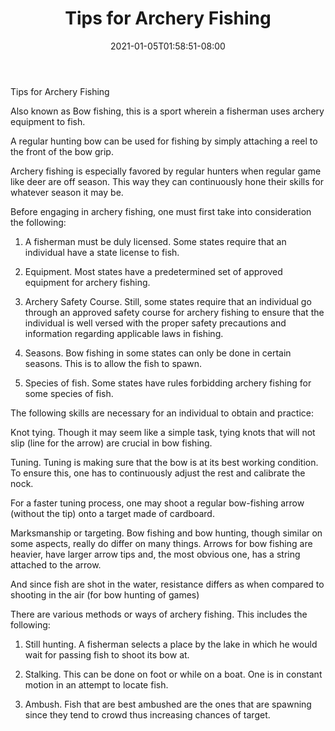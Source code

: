﻿---
title: "Tips for Archery Fishing"
date: 2021-01-05T01:58:51-08:00
description: "Fishing Tips for Web Success"
featured_image: "/images/Fishing.jpg"
tags: ["Fishing"]
---

Tips for Archery Fishing


Also known as Bow fishing, this is a sport wherein a fisherman uses archery equipment to fish.

A regular hunting bow can be used for fishing by simply attaching a reel to the front of the bow grip.

Archery fishing is especially favored by regular hunters when regular game like deer are off season.  This way they can continuously hone their skills for whatever season it may be.

Before engaging in archery fishing, one must first take into consideration the following:

1. A fisherman must be duly licensed.  Some states require that an individual have a state license to fish.

2. Equipment.  Most states have a predetermined set of approved equipment for archery fishing. 

3. Archery Safety Course.  Still, some states require that an individual go through an approved safety course for archery fishing to ensure that the individual is well versed with the proper safety precautions and information regarding applicable laws in fishing.

4. Seasons.  Bow fishing in some states can only be done in certain seasons.  This is to allow the fish to spawn.

5. Species of fish.  Some states have rules forbidding archery fishing for some species of fish.

The following skills are necessary for an individual to obtain and practice:

Knot tying.  Though it may seem like a simple task, tying knots that will not slip (line for the arrow) are crucial in bow fishing.

Tuning.  Tuning is making sure that the bow is at its best working condition.  To ensure this, one has to continuously adjust the rest and calibrate the nock.

For a faster tuning process, one may shoot a regular bow-fishing arrow (without the tip) onto a target made of cardboard.

Marksmanship or targeting.  Bow fishing and bow hunting, though similar on some aspects, really do differ on many things.  Arrows for bow fishing are heavier, have larger arrow tips and, the most obvious one, has a string attached to the arrow.

And since fish are shot in the water, resistance differs as when compared to shooting in the air (for bow hunting of games)

There are various methods or ways of archery fishing.  This includes the following:

1. Still hunting.  A fisherman selects a place by the lake in which he would wait for passing fish to shoot its bow at. 

2. Stalking.  This can be done on foot or while on a boat.  One is in constant motion in an attempt to locate fish.

3. Ambush.  Fish that are best ambushed are the ones that are spawning since they tend to crowd thus increasing chances of target.

